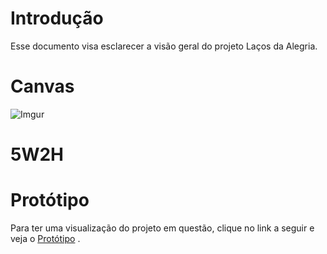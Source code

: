 # Introdução
Esse documento visa esclarecer a visão geral do projeto Laços da Alegria.

# Canvas
![Imgur](https://i.imgur.com/0M6bXUj.png)

# 5W2H


# Protótipo
Para ter uma visualização do projeto em questão, clique no link a seguir e veja o
[Protótipo](https://github.com/fga-gpp-mds/2018.1-Lacos-da-Alegria/blob/e43e02874bb346ef5849a4bb30c3bc9425890a44/docs/evolve_prototype.md) .